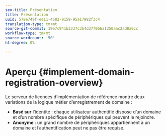 ```yaml
---
seo-title: Présentation
title: Présentation
uuid: 578e749f-ee11-4682-9159-95a17982f3c4
translation-type: tm+mt
source-git-commit: 19e7c941b3337c3b4d37f0b6a1350aac2ad8a0cc
workflow-type: tm+mt
source-wordcount: '50'
ht-degree: 0%

---
```



# Aperçu {#implement-domain-registration-overview}

Le serveur de licences d’implémentation de référence montre deux variations de la logique métier d’enregistrement de domaine :

* **Basé sur**  l’identité : chaque utilisateur authentifié dispose d’un domaine et d’un nombre spécifique de périphériques qui peuvent le rejoindre.
* **Anonyme**  : un grand nombre de périphériques appartiennent à un domaine et l’authentification peut ne pas être requise.
